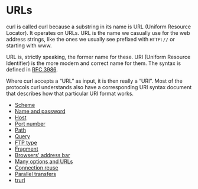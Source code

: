 # URLs

curl is called curl because a substring in its name is URL (Uniform Resource
Locator). It operates on URLs. URL is the name we casually use for the web
address strings, like the ones we usually see prefixed with `HTTP://` or
starting with www.

URL is, strictly speaking, the former name for these. URI (Uniform Resource
Identifier) is the more modern and correct name for them. The syntax is
defined in [RFC 3986](https://www.ietf.org/rfc/rfc3986.txt).

Where curl accepts a “URL” as input, it is then really a “URI”. Most of the
protocols curl understands also have a corresponding URI syntax document that
describes how that particular URI format works.

* [Scheme](urls/scheme.md)
* [Name and password](urls/auth.md)
* [Host](urls/host.md)
* [Port number](urls/port.md)
* [Path](urls/path.md)
* [Query](urls/query.md)
* [FTP type](urls/ftptype.md)
* [Fragment](urls/fragment.md)
* [Browsers' address bar](urls/browsers.md)
* [Many options and URLs](urls/options.md)
* [Connection reuse](urls/connreuse.md)
* [Parallel transfers](urls/parallel.md)
* [trurl](urls/trurl.md)
